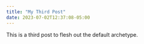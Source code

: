 ```yaml
---
title: "My Third Post"
date: 2023-07-02T12:37:08-05:00
---
```


This is a third post to flesh out the default archetype.